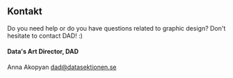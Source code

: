 ## Kontakt

Do you need help or do you have questions related to graphic design? Don't hesitate to contact DAD! :)

#### Data's Art Director, DAD

Anna Akopyan
[dad@datasektionen.se](mailto:dad@datasektionen.se)
